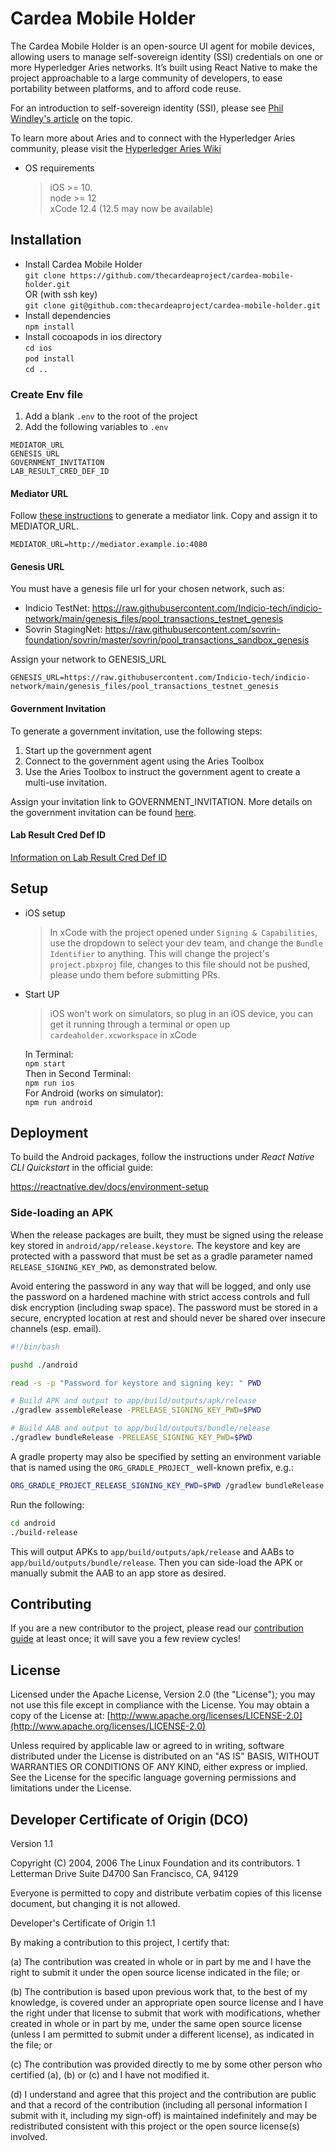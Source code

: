 # Cardea Mobile Holder

The Cardea Mobile Holder is an open-source UI agent for mobile devices, allowing users to manage self-sovereign identity (SSI) credentials on one or more Hyperledger Aries networks. It’s built using React Native to make the project approachable to a large community of developers, to ease portability between platforms, and to afford code reuse.

For an introduction to self-sovereign identity (SSI), please see [Phil Windley's article](https://www.windley.com/archives/2018/09/multi-source_and_self-sovereign_identity.shtml) on the topic.

To learn more about Aries and to connect with the Hyperledger Aries community, please visit the [Hyperledger Aries Wiki](https://wiki.hyperledger.org/display/ARIES/Hyperledger+Aries)

- OS requirements

  > iOS >= 10.<br>
  > node >= 12<br>
  > xCode 12.4 (12.5 may now be available)<br>

## Installation

- Install Cardea Mobile Holder<br>
  `git clone https://github.com/thecardeaproject/cardea-mobile-holder.git`<br>
  OR (with ssh key)<br>
  `git clone git@github.com:thecardeaproject/cardea-mobile-holder.git`<br>
- Install dependencies<br>
  `npm install`
- Install cocoapods in ios directory<br>
  `cd ios`<br>
  `pod install`<br>
  `cd ..`<br>

### Create Env file<br>
  1. Add a blank `.env` to the root of the project<br>
  2. Add the following variables to `.env`

  ```
  MEDIATOR_URL
  GENESIS_URL
  GOVERNMENT_INVITATION
  LAB_RESULT_CRED_DEF_ID
  ```

#### Mediator URL
Follow [these instructions](https://github.com/hyperledger/aries-mobile-agent-react-native/blob/main/docs/MEDIATION.md) to generate a mediator link. Copy and assign it to MEDIATOR_URL.

  ```
  MEDIATOR_URL=http://mediator.example.io:4080
  ```

#### Genesis URL
You must have a genesis file url for your chosen network, such as:

- Indicio TestNet: https://raw.githubusercontent.com/Indicio-tech/indicio-network/main/genesis_files/pool_transactions_testnet_genesis
- Sovrin StagingNet: https://raw.githubusercontent.com/sovrin-foundation/sovrin/master/sovrin/pool_transactions_sandbox_genesis

Assign your network to GENESIS_URL

  ```
  GENESIS_URL=https://raw.githubusercontent.com/Indicio-tech/indicio-network/main/genesis_files/pool_transactions_testnet_genesis
  ```

#### Government Invitation
To generate a government invitation, use the following steps:
  1. Start up the government agent
  2. Connect to the government agent using the Aries Toolbox
  3. Use the Aries Toolbox to instruct the government agent to create a multi-use invitation.

Assign your invitation link to GOVERNMENT_INVITATION. More details on the government invitation can be found [here](https://github.com/thecardeaproject/health-enterprise-agent-controller).

#### Lab Result Cred Def ID
[Information on Lab Result Cred Def ID](https://github.com/thecardeaproject/health-enterprise-agent-controller)

## Setup

- iOS setup

  > In xCode with the project opened under `Signing & Capabilities`, use the dropdown to select your dev team, and change the `Bundle Identifier` to anything. This will change the project's `project.pbxproj` file, changes to this file should not be pushed, please undo them before submitting PRs.

- Start UP

  > iOS won't work on simulators, so plug in an iOS device, you can get it running through a terminal or open up `cardeaholder.xcworkspace` in xCode

  In Terminal:<br>
  `npm start`<br>
  Then in Second Terminal:<br>
  `npm run ios`<br>
  For Android (works on simulator):<br>
  `npm run android`<br>

## Deployment

To build the Android packages, follow the instructions under _React Native CLI Quickstart_ in the official guide:

https://reactnative.dev/docs/environment-setup

### Side-loading an APK

When the release packages are built, they must be signed using the release key stored in `android/app/release.keystore`. The keystore and key are protected with a password that must be set as a gradle parameter named `RELEASE_SIGNING_KEY_PWD`, as demonstrated below.

Avoid entering the password in any way that will be logged, and only use the password on a hardened machine with strict access controls and full disk encryption (including swap space). The password must be stored in a secure, encrypted location at rest and should never be shared over insecure channels (esp. email).

```bash
#!/bin/bash

pushd ./android

read -s -p "Password for keystore and signing key: " PWD

# Build APK and output to app/build/outputs/apk/release
./gradlew assembleRelease -PRELEASE_SIGNING_KEY_PWD=$PWD

# Build AAB and output to app/build/outputs/bundle/release
./gradlew bundleRelease -PRELEASE_SIGNING_KEY_PWD=$PWD
```

A gradle property may also be specified by setting an environment variable that is named using the `ORG_GRADLE_PROJECT_` well-known prefix, e.g.:

```bash
ORG_GRADLE_PROJECT_RELEASE_SIGNING_KEY_PWD=$PWD /gradlew bundleRelease
```

Run the following:

```bash
cd android
./build-release
```

This will output APKs to `app/build/outputs/apk/release` and AABs to `app/build/outputs/bundle/release`. Then you can side-load the APK or manually submit the AAB to an app store as desired.

## Contributing

If you are a new contributor to the project, please read our [contribution guide](./CONTRIBUTING.md) at least once; it will save you a few review cycles!

## License

Licensed under the Apache License, Version 2.0 (the "License"); you may not use this file except in compliance with the License. You may obtain a copy of the License at: [http://www.apache.org/licenses/LICENSE-2.0](http://www.apache.org/licenses/LICENSE-2.0)

Unless required by applicable law or agreed to in writing, software distributed under the License is distributed on an "AS IS" BASIS, WITHOUT WARRANTIES OR CONDITIONS OF ANY KIND, either express or implied. See the License for the specific language governing permissions and limitations under the License.

## Developer Certificate of Origin (DCO)

Version 1.1

Copyright (C) 2004, 2006 The Linux Foundation and its contributors.
1 Letterman Drive
Suite D4700
San Francisco, CA, 94129

Everyone is permitted to copy and distribute verbatim copies of this
license document, but changing it is not allowed.

Developer's Certificate of Origin 1.1

By making a contribution to this project, I certify that:

(a) The contribution was created in whole or in part by me and I
have the right to submit it under the open source license
indicated in the file; or

(b) The contribution is based upon previous work that, to the best
of my knowledge, is covered under an appropriate open source
license and I have the right under that license to submit that
work with modifications, whether created in whole or in part
by me, under the same open source license (unless I am
permitted to submit under a different license), as indicated
in the file; or

(c) The contribution was provided directly to me by some other
person who certified (a), (b) or (c) and I have not modified
it.

(d) I understand and agree that this project and the contribution
are public and that a record of the contribution (including all
personal information I submit with it, including my sign-off) is
maintained indefinitely and may be redistributed consistent with
this project or the open source license(s) involved.